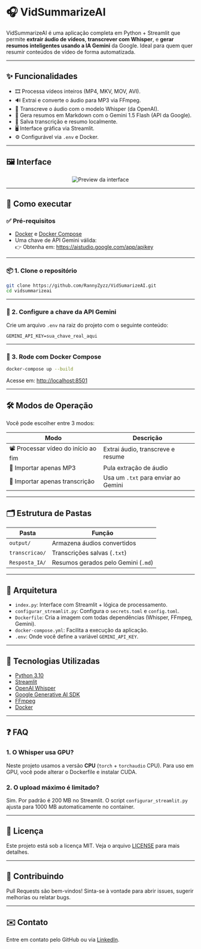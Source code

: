 # 🎧 VidSummarizeAI

VidSummarizeAI é uma aplicação completa em Python + Streamlit que permite **extrair áudio de vídeos**, **transcrever com Whisper**, e **gerar resumos inteligentes usando a IA Gemini** da Google. Ideal para quem quer resumir conteúdos de vídeo de forma automatizada.

---

## ✨ Funcionalidades

- 🎞️ Processa vídeos inteiros (MP4, MKV, MOV, AVI).
- 🔊 Extrai e converte o áudio para MP3 via FFmpeg.
- 🧠 Transcreve o áudio com o modelo Whisper (da OpenAI).
- 🤖 Gera resumos em Markdown com o Gemini 1.5 Flash (API da Google).
- 📝 Salva transcrição e resumo localmente.
- 🖥️ Interface gráfica via Streamlit.
- ⚙️ Configurável via `.env` e Docker.

---

## 🖼️ Interface

<div align="center">
  <img src="https://storage.googleapis.com/s4a-prod-share-preview/default/st_app_screenshot_image/7ff5ce44-ca1e-4c39-97f8-219e41242206/Home_Page.png" alt="Preview da interface">
</div>

---

## 🚀 Como executar

### ✅ Pré-requisitos

- [Docker](https://www.docker.com/) e [Docker Compose](https://docs.docker.com/compose/)
- Uma chave de API Gemini válida:  
  👉 Obtenha em: https://aistudio.google.com/app/apikey

---

### 📦 1. Clone o repositório

```bash
git clone https://github.com/RannyZyzz/VidSumarizeAI.git
cd vidsummarizeai
```

---

### 🧪 2. Configure a chave da API Gemini

Crie um arquivo `.env` na raiz do projeto com o seguinte conteúdo:

```env
GEMINI_API_KEY=sua_chave_real_aqui
```

---

### 🐳 3. Rode com Docker Compose

```bash
docker-compose up --build
```

Acesse em: [http://localhost:8501](http://localhost:8501)

---

## 🛠️ Modos de Operação

Você pode escolher entre 3 modos:

| Modo | Descrição |
|------|-----------|
| 📽️ Processar vídeo do início ao fim | Extrai áudio, transcreve e resume |
| 🎵 Importar apenas MP3 | Pula extração de áudio |
| 📝 Importar apenas transcrição | Usa um `.txt` para enviar ao Gemini |

---

## 🗂️ Estrutura de Pastas

| Pasta         | Função                              |
|---------------|--------------------------------------|
| `output/`     | Armazena áudios convertidos          |
| `transcricao/`| Transcrições salvas (`.txt`)         |
| `Resposta_IA/`| Resumos gerados pelo Gemini (`.md`)  |

---

## 🧱 Arquitetura

- `index.py`: Interface com Streamlit + lógica de processamento.
- `configurar_streamlit.py`: Configura o `secrets.toml` e `config.toml`.
- `Dockerfile`: Cria a imagem com todas dependências (Whisper, FFmpeg, Gemini).
- `docker-compose.yml`: Facilita a execução da aplicação.
- `.env`: Onde você define a variável `GEMINI_API_KEY`.

---

## 🧠 Tecnologias Utilizadas

- [Python 3.10](https://www.python.org/)
- [Streamlit](https://streamlit.io/)
- [OpenAI Whisper](https://github.com/openai/whisper)
- [Google Generative AI SDK](https://github.com/google/generative-ai-python)
- [FFmpeg](https://ffmpeg.org/)
- [Docker](https://www.docker.com/)

---

## ❓ FAQ

### 1. O Whisper usa GPU?
Neste projeto usamos a versão **CPU** (`torch` + `torchaudio` CPU). Para uso em GPU, você pode alterar o Dockerfile e instalar CUDA.

### 2. O upload máximo é limitado?
Sim. Por padrão é 200 MB no Streamlit. O script `configurar_streamlit.py` ajusta para 1000 MB automaticamente no container.

---

## 📄 Licença

Este projeto está sob a licença MIT. Veja o arquivo [LICENSE](LICENSE) para mais detalhes.

---

## 🤝 Contribuindo

Pull Requests são bem-vindos! Sinta-se à vontade para abrir issues, sugerir melhorias ou relatar bugs.

---

## ✉️ Contato

Entre em contato pelo GitHub ou via [LinkedIn](https://br.linkedin.com/in/ranni%C3%AAr-reis-6a2983a1).
